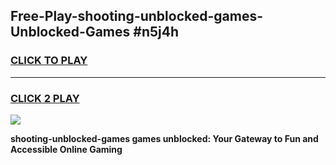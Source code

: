 
## Free-Play-shooting-unblocked-games-Unblocked-Games #n5j4h
<h3>
<a href="https://news.freeplayer.one?title=shooting-unblocked-games&ref=8M">CLICK TO PLAY</a></h3>
<hr>

<h3>
<a href="https://news.freeplayer.one?title=shooting-unblocked-games&ref=8M">CLICK 2 PLAY</a>
  
</h3>

<a href="https://news.freeplayer.one?title=shooting-unblocked-games&ref=8M"><img src="https://clearcache.store/games.png"></a>


**shooting-unblocked-games games unblocked: Your Gateway to Fun and Accessible Online Gaming**
